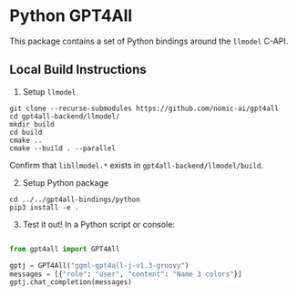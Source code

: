 # Python GPT4All

This package contains a set of Python bindings around the `llmodel` C-API.


## Local Build Instructions

1. Setup `llmodel`

```
git clone --recurse-submodules https://github.com/nomic-ai/gpt4all
cd gpt4all-backend/llmodel/
mkdir build
cd build
cmake ..
cmake --build . --parallel
```
Confirm that `libllmodel.*` exists in `gpt4all-backend/llmodel/build`.

2. Setup Python package

```
cd ../../gpt4all-bindings/python
pip3 install -e .
```

3. Test it out! In a Python script or console:

```python

from gpt4all import GPT4All

gptj = GPT4All("ggml-gpt4all-j-v1.3-groovy")
messages = [{"role": "user", "content": "Name 3 colors"}]
gptj.chat_completion(messages)

```

